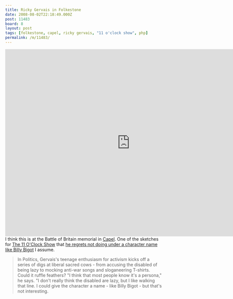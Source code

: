 ```yaml
---
title: Ricky Gervais in Folkestone
date: 2008-08-02T22:18:49.000Z
post: 11483
board: 8
layout: post
tags: [folkestone, capel, ricky gervais, "11 o'clock show", php]
permalink: /m/11483/
---
```

<iframe title="YouTube video player" width="800" height="600" src="http://www.youtube.com/embed/H7rU7NqkDLU?hd=1" frameborder="0" allowfullscreen></iframe>
I think this is at the Battle of Britain memorial in <a href="/wiki/capel">Capel</a>. One of the sketches for <a href="https://www.google.co.uk/search?q=11+o+clock+show">The 11 O'Clock Show</a> that <a href="http://www.rickygervais.com/starticle.php">he regrets not doing under a character name like Billy Bigot</a> I assume.

<blockquote>In Politics, Gervais's teenage enthusiasm for activism kicks off a series of digs at liberal sacred cows - from accusing the disabled of being lazy to mocking anti-war songs and sloganeering T-shirts. Could it ruffle feathers? "I think that most people know it's a persona," he says. "I don't really think the disabled are lazy, but I like walking that line. I could give the character a name - like Billy Bigot - but that's not interesting.</blockquote>
